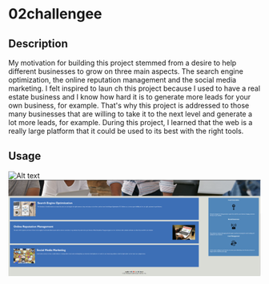 # 02challengee

## Description 

My motivation for building this project stemmed from a desire to help different businesses to grow on three main aspects. The search engine optimization, the online reputation management and the social media marketing. I felt inspired to laun
ch this project because I used to have a real estate business and I know how hard it is to generate more leads for your own business, for example. That's why this project is addressed to those many businesses that are willing to take it to the next level and generate a lot more leads, for example. During this project, I learned that the web is a really large platform that it could be used to its best with the right tools.

## Usage
![Alt text](<assets/images/Screenshot 2023-11-09 191638.png>)
![Alt text](<assets/images/Screenshot 2023-11-09 191730.png>)
